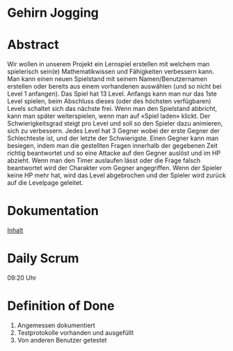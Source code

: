 # **Gehirn Jogging**

# Abstract

Wir wollen in unserem Projekt ein Lernspiel erstellen mit welchem man spielerisch sein(e) Mathematikwissen
und Fähigkeiten verbessern kann. Man kann einen neuen Spielstand mit seinem Namen/Benutzernamen erstellen 
oder bereits aus einem vorhandenen auswählen (und so nicht bei Level 1 anfangen). Das Spiel hat 13 Level. 
Anfangs kann man nur das 1ste Level spielen, beim Abschluss dieses (oder des höchsten verfügbaren) Levels 
schaltet sich das nächste frei. Wenn man den Spielstand abbricht, kann man später weiterspielen, wenn man 
auf «Spiel laden» klickt. Der Schwierigkeitsgrad steigt pro Level und soll so den Spieler dazu animieren, 
sich zu verbessern. Jedes Level hat 3 Gegner wobei der erste Gegner der Schlechteste ist, und der letzte 
der Schwierigste. Einen Gegner kann man besiegen, indem man die gestellten Fragen innerhalb der gegebenen 
Zeit richtig beantwortet und so eine Attacke auf den Gegner auslöst und im HP abzieht. Wenn man den Timer 
auslaufen lässt oder die Frage falsch beantwortet wird der Charakter vom Gegner angegriffen. Wenn der 
Spieler keine HP mehr hat, wird das Level abgebrochen und der Spieler wird zurück auf die Levelpage geleitet. 

# Dokumentation
[Inhalt](https://git.bbcag.ch/inf-bl/be/2018/gehirn-jogging/wikis/Inhalt)

# Daily Scrum

09:20 Uhr

# Definition of Done

1. Angemessen dokumentiert
2. Testprotokolle vorhanden und ausgefüllt
3. Von anderen Benutzer getestet

